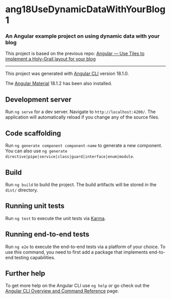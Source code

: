 # ang18UseDynamicDataWithYourBlog1

### An Angular example project on using dynamic data with your blog

This project is based on the previous repo:
[Angular — Use Tiles to implement a Holy-Grail layout for your blog](https://github.com/zzpzaf/ang18MaterialTilesHoly1)

<!-- Below, is the project's output:
![Angular-holy-grail-mat-grid-list](https://github.com/user-attachments/assets/5a8dc394-7945-4850-9129-2934d1ebdcd8) -->


<!-- You can find the project's discription for its step by step implementation, at the following sites/blogs: -->

<!-- 1. Medium
[Angular — Use Tiles to implement a Holy-Grail layout for your blog](https://medium.com/@zzpzaf.se/angular-use-tiles-to-implement-a-holy-grail-layout-for-your-blog-9f4beb61a697)
2. devXperiences
[Angular — Use Tiles to implement a Holy-Grail layout for your blog](https://www.devxperiences.com/pzwp1/2024/08/31/angular-use-tiles-to-implement-a-holy-grail-layout/) -->


---
This project was generated with [Angular CLI](https://github.com/angular/angular-cli) version 18.1.0.

The [Angular Material](https://material.angular.io/) 18.1.2 has been also installed.

## Development server

Run `ng serve` for a dev server. Navigate to `http://localhost:4200/`. The application will automatically reload if you change any of the source files.

## Code scaffolding

Run `ng generate component component-name` to generate a new component. You can also use `ng generate directive|pipe|service|class|guard|interface|enum|module`.

## Build

Run `ng build` to build the project. The build artifacts will be stored in the `dist/` directory.

## Running unit tests

Run `ng test` to execute the unit tests via [Karma](https://karma-runner.github.io).

## Running end-to-end tests

Run `ng e2e` to execute the end-to-end tests via a platform of your choice. To use this command, you need to first add a package that implements end-to-end testing capabilities.

## Further help

To get more help on the Angular CLI use `ng help` or go check out the [Angular CLI Overview and Command Reference](https://angular.dev/tools/cli) page.

